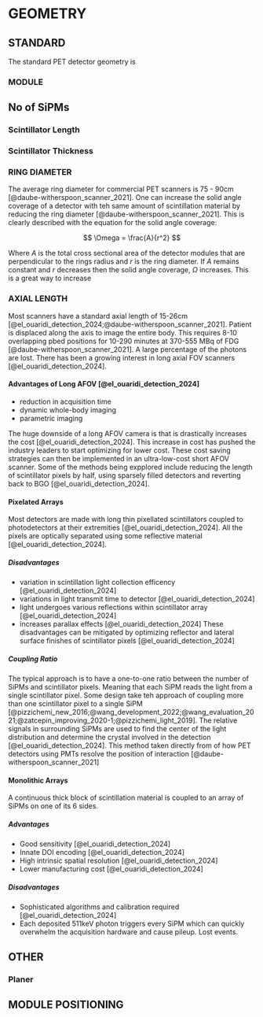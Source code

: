 # GEOMETRY

## STANDARD
The standard PET detector geometry is 

### MODULE

## No of SiPMs

### Scintillator Length

### Scintillator Thickness

### RING DIAMETER

The average ring diameter for commercial PET scanners is 75 - 90cm [@daube-witherspoon_scanner_2021]. One can increase the solid angle coverage of a detector with teh same amount of scintillation material by reducing the ring diameter [@daube-witherspoon_scanner_2021]. This is clearly described with the equation for the solid angle coverage:

$$
\Omega = \frac{A}{r^2}
$$

Where $A$ is the total cross sectional area of the detector modules that are perpendicular to the rings radius and $r$ is the ring diameter. If $A$ remains constant and $r$ decreases then the solid angle coverage, $\Omega$ increases. This is a great way to increase 

### AXIAL LENGTH
Most scanners have a standard axial length of 15-26cm [@el_ouaridi_detection_2024;@daube-witherspoon_scanner_2021]. Patient is displaced along the axis to image the entire body. This requires 8-10 overlapping pbed positions for 10-290 minutes at 370-555 MBq of FDG [@daube-witherspoon_scanner_2021]. A large percentage of the photons are lost. There has been a growing interest in long axial FOV scanners [@el_ouaridi_detection_2024]. 

#### Advantages of Long AFOV [@el_ouaridi_detection_2024]

- reduction in acquisition time
- dynamic whole-body imaging
- parametric imaging

The huge downside of a long AFOV camera is that is drastically increases the cost [@el_ouaridi_detection_2024]. This increase in cost has pushed the industry leaders to start optimizing for lower cost. These cost saving strategies can then be implemented in an ultra-low-cost short AFOV scanner. Some of the methods being expplored include reducing the length of scintillator pixels by half, using sparsely filled detectors and reverting back to BGO [@el_ouaridi_detection_2024].

#### Pixelated Arrays
Most detectors are made with long thin pixellated scintillators coupled to photodetectors at their extremities [@el_ouaridi_detection_2024]. All the pixels are optically separated using some reflective material [@el_ouaridi_detection_2024].

##### Disadvantages

- variation in scintillation light collection efficency [@el_ouaridi_detection_2024]
- variations in light transmit time to detector [@el_ouaridi_detection_2024]
- light undergoes various reflections within scintillator array [@el_ouaridi_detection_2024]
- increases parallax effects [@el_ouaridi_detection_2024]
These disadvantages can be mitigated by optimizing reflector and lateral surface finishes of scintillator pixels [@el_ouaridi_detection_2024]

##### Coupling Ratio
The typical approach is to have a one-to-one ratio between the number of SiPMs and scintillator pixels. Meaning that each SiPM reads the light from a single scintillator pixel. Some design take teh approach of coupling more than one scintillator pixel to a single SiPM [@pizzichemi_new_2016;@wang_development_2022;@wang_evaluation_2021;@zatcepin_improving_2020-1;@pizzichemi_light_2019]. The relative signals in surrounding SiPMs are used to find the center of the light distribution and determine the crystal involved in the detection [@el_ouaridi_detection_2024]. This method taken directly from of how PET detectors using PMTs resolve the position of interaction [@daube-witherspoon_scanner_2021] 

#### Monolithic Arrays
A continuous thick block of scintillation material is coupled to an array of SiPMs on one of its 6 sides.

##### Advantages

- Good sensitivity [@el_ouaridi_detection_2024]
- Innate DOI encoding [@el_ouaridi_detection_2024]
- High intrinsic spatial resolution [@el_ouaridi_detection_2024]
- Lower manufacturing cost [@el_ouaridi_detection_2024]

##### Disadvantages

- Sophisticated algorithms and calibration required [@el_ouaridi_detection_2024]
- Each deposited 511keV photon triggers every SiPM which can quickly overwhelm the acquisition hardware and cause pileup. Lost events.

## OTHER

### Planer

## MODULE POSITIONING